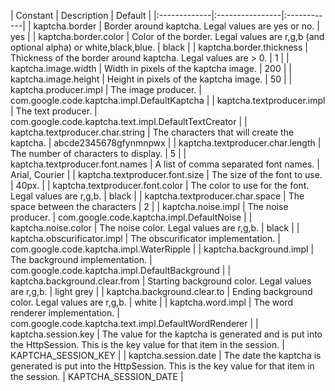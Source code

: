| Constant | Description | Default | |:-------------|:----------------|:------------| | kaptcha.border | Border around kaptcha. Legal values are yes or no. | yes | | kaptcha.border.color | Color of the border. Legal values are r,g,b (and optional alpha) or white,black,blue. | black | | kaptcha.border.thickness | Thickness of the border around kaptcha. Legal values are > 0. | 1 | | kaptcha.image.width | Width in pixels of the kaptcha image. | 200 | | kaptcha.image.height | Height in pixels of the kaptcha image. | 50 | | kaptcha.producer.impl | The image producer. | com.google.code.kaptcha.impl.DefaultKaptcha | | kaptcha.textproducer.impl | The text producer. | com.google.code.kaptcha.text.impl.DefaultTextCreator | | kaptcha.textproducer.char.string | The characters that will create the kaptcha. | abcde2345678gfynmnpwx | | kaptcha.textproducer.char.length | The number of characters to display. | 5 | | kaptcha.textproducer.font.names | A list of comma separated font names. | Arial, Courier | | kaptcha.textproducer.font.size | The size of the font to use. | 40px. | | kaptcha.textproducer.font.color | The color to use for the font. Legal values are r,g,b. | black | | kaptcha.textproducer.char.space | The space between the characters | 2 | | kaptcha.noise.impl | The noise producer. | com.google.code.kaptcha.impl.DefaultNoise | | kaptcha.noise.color | The noise color. Legal values are r,g,b. | black | | kaptcha.obscurificator.impl | The obscurificator implementation. | com.google.code.kaptcha.impl.WaterRipple | | kaptcha.background.impl | The background implementation. | com.google.code.kaptcha.impl.DefaultBackground | | kaptcha.background.clear.from | Starting background color. Legal values are r,g,b. | light grey | | kaptcha.background.clear.to | Ending background color. Legal values are r,g,b. | white | | kaptcha.word.impl | The word renderer implementation. | com.google.code.kaptcha.text.impl.DefaultWordRenderer | | kaptcha.session.key | The value for the kaptcha is generated and is put into the HttpSession. This is the key value for that item in the session. | KAPTCHA_SESSION_KEY | | kaptcha.session.date | The date the kaptcha is generated is put into the HttpSession. This is the key value for that item in the session. | KAPTCHA_SESSION_DATE |
